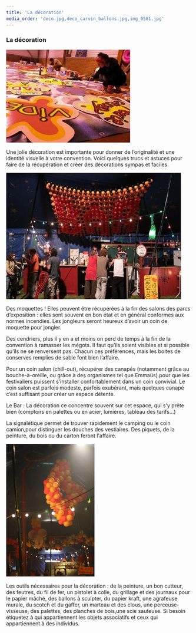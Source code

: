 ```yaml
---
title: 'La décoration'
media_order: 'deco.jpg,deco_carvin_ballons.jpg,img_0581.jpg'
---
```


### La décoration

![deco](deco.jpg "deco")   

Une jolie décoration est importante pour donner de l’originalité et une identité visuelle à votre convention. Voici quelques trucs et astuces pour faire de la récupération et créer des décorations sympas et faciles.

![deco_carvin_ballons](deco_carvin_ballons.jpg "deco_carvin_ballons")

Des moquettes ! Elles peuvent être récupérées à la fin des salons des parcs d’exposition : elles sont souvent en bon état et en général conformes aux normes incendies. Les jongleurs seront heureux d’avoir un coin de moquette pour jongler. 

Des cendriers, plus il y en a et moins on perd de temps à la fin de la convention à ramasser les mégots. Il faut qu’ils soient visibles et si possible qu’ils ne se renversent pas. Chacun ces préférences, mais les boites de conserves remplies de sable font bien l’affaire.

Pour un coin salon (chill-out), récupérer des canapés (notamment grâce au bouche-à-oreille, ou grâce à des organismes tel que Emmaüs) pour que les festivaliers puissent s’installer confortablement dans un coin convivial. Le coin salon est parfois modeste, parfois exubérant, mais quelques canapé c’est suffisant pour créer un espace détente. 

Le Bar : La décoration ce concentre souvent sur cet espace, qui s’y prête bien (comptoirs en palettes ou en acier, lumières, tableau des tarifs...)
    
La signalétique permet de trouver rapidement le camping ou le coin camion,pour distinguer les douches des vestiaires. Des piquets, de la peinture, du bois ou du carton feront l'affaire.
         
![img_0581](img_0581.jpg "img_0581")  

Les outils nécessaires pour la décoration :
de la peinture, un bon cutteur, des feutres, du fil de fer, un pistolet à colle, du grillage et des journaux pour le papier mâché, des ballons à sculpter, du papier kraft, une agrafeuse murale, du scotch et du gaffer, un marteau et des clous, une perceuse-visseuse, des palettes, des planches de bois,une scie sauteuse.
Si besoin étiquetez à qui appartiennent les objets associatifs et ceux qui appartiennent à des individus.
